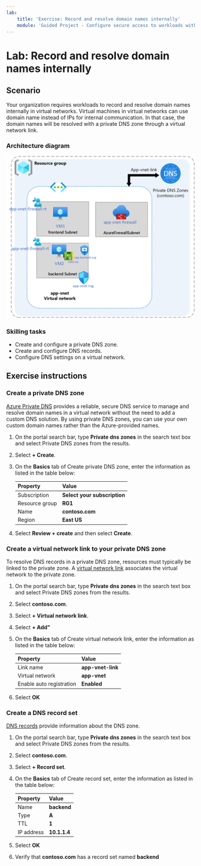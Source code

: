 ```yaml
---
lab:
    title: 'Exercise: Record and resolve domain names internally'
    module: 'Guided Project - Configure secure access to workloads with Azure virtual networking services'
---
```


# Lab: Record and resolve domain names internally

## Scenario

Your organization requires workloads to record and resolve domain names internally in virtual networks. Virtual machines in virtual networks can use domain name instead of IPs for internal communication. In that case, the domain names will be resolved with a private DNS zone through a virtual network link.

### Architecture diagram

![Diagram of Azure DNS linked to a virtual network.](../Media/task-5.png)

### Skilling tasks

- Create and configure a private DNS zone.
- Create and configure DNS records.
- Configure DNS settings on a virtual network.

## Exercise instructions

### Create a private DNS zone

[Azure Private DNS](https://learn.microsoft.com/azure/dns/private-dns-overview) provides a reliable, secure DNS service to manage and resolve domain names in a virtual network without the need to add a custom DNS solution. By using private DNS zones, you can use your own custom domain names rather than the Azure-provided names.

1. On the portal search bar, type **Private dns zones** in the search text box and select Private DNS zones from the results.

1. Select **+ Create**.

1. On the **Basics** tab of Create private DNS zone, enter the information as listed in the table below:

    | Property       | Value                        |
    | :------------- | :--------------------------- |
    | Subscription   | **Select your subscription** |
    | Resource group | **RG1**                      |
    | Name           | **contoso.com**              |
    | Region         | **East US**                  |

1. Select **Review + create** and then select **Create**.

### Create a virtual network link to your private DNS zone

To resolve DNS records in a private DNS zone, resources must typically be linked to the private zone. A [virtual network link](https://learn.microsoft.com/azure/dns/private-dns-virtual-network-links) associates the virtual network to the private zone.

1. On the portal search bar, type **Private dns zones** in the search text box and select Private DNS zones from the results.

1. Select **contoso.com**.

1. Select **+ Virtual network link**.

1. Select **+ Add"**

1. On the **Basics** tab of Create virtual network link, enter the information as listed in the table below:

    | Property                 | Value             |
    | :----------------------- | :---------------- |
    | Link name                | **app-vnet-link** |
    | Virtual network          | **app-vnet**      |
    | Enable auto registration | **Enabled**       |

1. Select **OK**

### Create a DNS record set

[DNS records](https://learn.microsoft.com/en-us/azure/dns/dns-zones-records#dns-records) provide information about the DNS zone. 

1. On the portal search bar, type **Private dns zones** in the search text box and select Private DNS zones from the results.

1. Select **contoso.com**.

1. Select **+ Record set**.

1. On the **Basics** tab of Create record set, enter the information as listed in the table below:

    | Property   | Value        |
    | :--------- | :----------- |
    | Name       | **backend**  |
    | Type       | **A**        |
    | TTL        | **1**        |
    | IP address | **10.1.1.4** |

1. Select **OK**

1. Verify that **contoso.com** has a record set named **backend**
